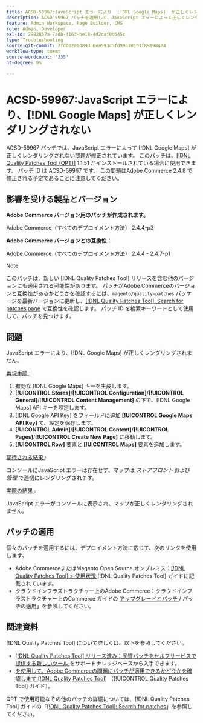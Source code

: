 ```yaml
---
title: ACSD-59967:JavaScript エラーにより  [!DNL Google Maps]  が正しくレンダリングされない
description: ACSD-59967 パッチを適用して、JavaScript エラーによって正しくレンダリングできないAdobe Commerceの問題  [!DNL Google Maps]  修正してください。
feature: Admin Workspace, Page Builder, CMS
role: Admin, Developer
exl-id: 2982857a-7adb-4163-be18-4d2caf0d645c
type: Troubleshooting
source-git-commit: 7fdb02a6d89d50ea593c5fd99d78101f89198424
workflow-type: tm+mt
source-wordcount: '335'
ht-degree: 0%

---
```


# ACSD-59967:JavaScript エラーにより、[!DNL Google Maps] が正しくレンダリングされない

ACSD-59967 パッチでは、JavaScript エラーによって [!DNL Google Maps] が正しくレンダリングされない問題が修正されています。 このパッチは、[[!DNL Quality Patches Tool (QPT)]](https://experienceleague.adobe.com/ja/docs/commerce-operations/tools/quality-patches-tool/quality-patches-tool-to-self-serve-quality-patches) 1.1.51 がインストールされている場合に使用できます。 パッチ ID は ACSD-59967 です。 この問題はAdobe Commerce 2.4.8 で修正される予定であることに注意してください。

## 影響を受ける製品とバージョン

**Adobe Commerce バージョン用のパッチが作成されます。**

Adobe Commerce（すべてのデプロイメント方法） 2.4.4-p3

**Adobe Commerce バージョンとの互換性：**

Adobe Commerce（すべてのデプロイメント方法） 2.4.4 - 2.4.7-p1

>[!NOTE]
>
>このパッチは、新しい [!DNL Quality Patches Tool] リリースを含む他のバージョンにも適用される可能性があります。 パッチがAdobe Commerceのバージョンと互換性があるかどうかを確認するには、`magento/quality-patches` パッケージを最新バージョンに更新し、[[!DNL Quality Patches Tool]: Search for patches page](https://experienceleague.adobe.com/tools/commerce-quality-patches/index.html?lang=ja) で互換性を確認します。 パッチ ID を検索キーワードとして使用して、パッチを見つけます。

## 問題

JavaScript エラーにより、[!DNL Google Maps] が正しくレンダリングされません。

<u> 再現手順 </u>:

1. 有効な [!DNL Google Maps] キーを生成します。
1. **[!UICONTROL Stores]**/**[!UICONTROL Configuration]**/**[!UICONTROL General]**/**[!UICONTROL Content Management]** の下で、[!DNL Google Maps] API キーを設定します。
1. [!DNL Google API Key] をフィールドに追加 **[!UICONTROL Google Maps API Key]** て、設定を保存します。
1. **[!UICONTROL Admin]**/**[!UICONTROL Content]**/**[!UICONTROL Pages]**/**[!UICONTROL Create New Page]** に移動します。
1. **[!UICONTROL Row]** 要素と **[!UICONTROL Maps]** 要素を追加します。

<u> 期待される結果 </u>:

コンソールにJavaScript エラーは存在せず、マップは *ストアフロント* および *管理* で適切にレンダリングされます。

<u> 実際の結果 </u>:

JavaScript エラーがコンソールに表示され、マップが正しくレンダリングされません。

## パッチの適用

個々のパッチを適用するには、デプロイメント方法に応じて、次のリンクを使用します。

* Adobe CommerceまたはMagento Open Source オンプレミス：[[!DNL Quality Patches Tool] > 使用状況 ](/help/tools/quality-patches-tool/usage.md) [!DNL Quality Patches Tool] ガイドに記載されています。
* クラウドインフラストラクチャー上のAdobe Commerce：クラウドインフラストラクチャー上のCommerce ガイドの [ アップグレードとパッチ ](https://experienceleague.adobe.com/docs/commerce-cloud-service/user-guide/develop/upgrade/apply-patches.html?lang=ja)/ パッチの適用」を参照してください。

## 関連資料

[!DNL Quality Patches Tool] について詳しくは、以下を参照してください。

* [[!DNL Quality Patches Tool]  リリース済み：品質パッチをセルフサービスで提供する新しいツール ](https://experienceleague.adobe.com/ja/docs/commerce-operations/tools/quality-patches-tool/quality-patches-tool-to-self-serve-quality-patches) をサポートナレッジベースから入手できます。
* [ を使用して、Adobe Commerceの問題にパッチが適用できるかどうかを確認します  [!DNL Quality Patches Tool]](/help/tools/quality-patches-tool/patches-available-in-qpt/check-patch-for-magento-issue-with-magento-quality-patches.md) （[!UICONTROL Quality Patches Tool] ガイド）。


QPT で使用可能なその他のパッチの詳細については、[!DNL Quality Patches Tool] ガイドの「[[!DNL Quality Patches Tool]: Search for patches](https://experienceleague.adobe.com/tools/commerce-quality-patches/index.html?lang=ja)」を参照してください。
